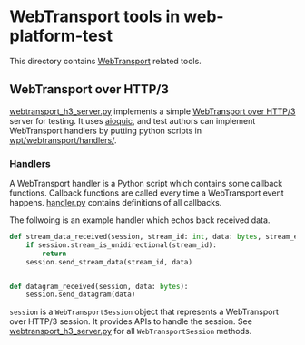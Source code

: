 # WebTransport tools in web-platform-test

This directory contains
[WebTransport](https://datatracker.ietf.org/wg/webtrans/documents/) related tools.

## WebTransport over HTTP/3
[webtransport_h3_server.py](./h3/webtransport_h3_server.py) implements a simple
[WebTransport over HTTP/3](https://datatracker.ietf.org/doc/draft-ietf-webtrans-http3/) server
for testing. It uses [aioquic](https://github.com/aiortc/aioquic/), and test
authors can implement WebTransport handlers by putting python scripts in
[wpt/webtransport/handlers/](../../webtransport/handlers/).

### Handlers

A WebTransport handler is a Python script which contains some callback functions. Callback functions are called every time a WebTransport event happens. [handler.py](./h3/handler.py) contains definitions of all callbacks.

The follwoing is an example handler which echos back received data.

```python
def stream_data_received(session, stream_id: int, data: bytes, stream_ended: bool):
    if session.stream_is_unidirectional(stream_id):
        return
    session.send_stream_data(stream_id, data)


def datagram_received(session, data: bytes):
    session.send_datagram(data)
```

`session` is a `WebTransportSession` object that represents a WebTransport over HTTP/3 session. It provides APIs to handle the session. See [webtransport_h3_server.py](./h3/webtransport_h3_server.py) for all `WebTransportSession` methods.
